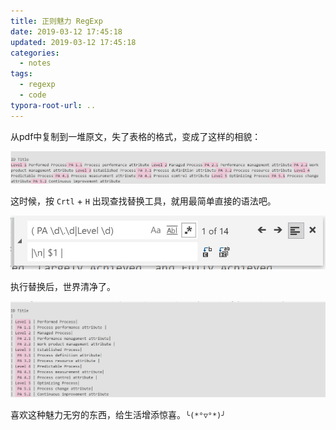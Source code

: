 ```yaml
---
title: 正则魅力 RegExp
date: 2019-03-12 17:45:18
updated: 2019-03-12 17:45:18
categories:
  - notes
tags:
  - regexp
  - code
typora-root-url: ..
---
```


从pdf中复制到一堆原文，失了表格的格式，变成了这样的相貌：

![1552413925437](/images/1552413925437.png)

<!-- more -->

这时候，按 `Crtl` + `H` 出现查找替换工具，就用最简单直接的语法吧。

![1552413973793](/images/1552413973793.png)

执行替换后，世界清净了。

![1552414043628](/images/1552414043628.png)

喜欢这种魅力无穷的东西，给生活增添惊喜。`╰(*°▽°*)╯`
